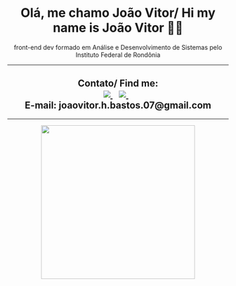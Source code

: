 <h1 align='center'>
  Olá, me chamo João Vitor/ Hi my name is João Vitor 👨‍💻
</h1>
<p align='center'>
  front-end dev formado em Análise e Desenvolvimento de Sistemas pelo Instituto Federal de Rondônia
</p>

<hr>
<div align='center'>
  <h2 align='center'>Contato/ Find me: </>
    <br>
  <a href="https://www.linkedin.com/in/joão-vitor-hermenegildo-bastos-496269150/">
    <img src="https://img.shields.io/badge/linkedin-%230077B5.svg?&style=for-the-badge&logo=linkedin&logoColor=white" />
  </a>&nbsp;&nbsp; 
  <a href="https://api.whatsapp.com/send?phone=5569992638536">
    <img src="https://img.shields.io/badge/WhatsApp-25D366?style=for-the-badge&logo=whatsapp&logoColor=white" />
  </a>&nbsp;&nbsp;
  <br>
  E-mail: joaovitor.h.bastos.07@gmail.com
 </div>
<hr>

<p align='center'>
  <a href="#"><img src="https://github-readme-stats.vercel.app/api/top-langs/?username=jooj07" width="350"></a>
</p>
 
   
